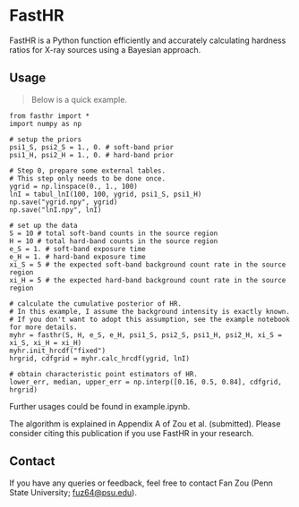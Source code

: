 FastHR
======

FastHR is a Python function efficiently and accurately calculating hardness ratios for X-ray sources using a Bayesian approach.

Usage
-----

> Below is a quick example.

	from fasthr import *
	import numpy as np
	
	# setup the priors
	psi1_S, psi2_S = 1., 0. # soft-band prior
	psi1_H, psi2_H = 1., 0. # hard-band prior
	
	# Step 0, prepare some external tables.
	# This step only needs to be done once.
	ygrid = np.linspace(0., 1., 100)
	lnI = tabul_lnI(100, 100, ygrid, psi1_S, psi1_H)
	np.save("ygrid.npy", ygrid)
	np.save("lnI.npy", lnI)
	
	# set up the data
	S = 10 # total soft-band counts in the source region
    H = 10 # total hard-band counts in the source region
    e_S = 1. # soft-band exposure time
    e_H = 1. # hard-band exposure time
    xi_S = 5 # the expected soft-band background count rate in the source region
    xi_H = 5 # the expected hard-band background count rate in the source region
    
    # calculate the cumulative posterior of HR.
    # In this example, I assume the background intensity is exactly known.
    # If you don't want to adopt this assumption, see the example notebook for more details.
    myhr = fasthr(S, H, e_S, e_H, psi1_S, psi2_S, psi1_H, psi2_H, xi_S = xi_S, xi_H = xi_H)
	myhr.init_hrcdf("fixed")
	hrgrid, cdfgrid = myhr.calc_hrcdf(ygrid, lnI)
	
	# obtain characteristic point estimators of HR.
	lower_err, median, upper_err = np.interp([0.16, 0.5, 0.84], cdfgrid, hrgrid)

Further usages could be found in example.ipynb.

The algorithm is explained in Appendix A of Zou et al. (submitted). Please consider citing this publication if you use FastHR in your research.

Contact
-------
If you have any queries or feedback, feel free to contact Fan Zou (Penn State University; fuz64@psu.edu).
    